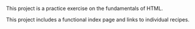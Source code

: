This project is a practice exercise on the fundamentals of HTML.
 
This project includes a functional index page and links to individual recipes.